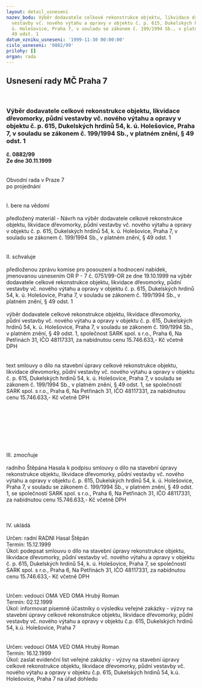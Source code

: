 ```yaml
---
layout: detail_usneseni
nazev_bodu: Výběr dodavatele celkové rekonstrukce objektu, likvidace dřevomorky, půdní
  vestavby vč. nového výtahu a opravy v objektu č. p. 615, Dukelských hrdinů 54, k.
  ú. Holešovice, Praha 7, v souladu se zákonem č. 199/1994 Sb., v platném znění, §
  49 odst. 1
datum_vzniku_usneseni: '1999-11-30 00:00:00'
cislo_usneseni: '0882/99'
prilohy: []
organ: rada
---
```

<div id="ucUsn_pList" class="usn">
	<span><h2>Usnesení rady MČ Praha 7 </h2>
<br></span><div class="standBody">
<span><h3>Výběr dodavatele celkové rekonstrukce objektu, likvidace dřevomorky, půdní vestavby vč. nového výtahu a opravy v objektu č. p. 615, Dukelských hrdinů 54, k. ú. Holešovice, Praha 7, v souladu se zákonem č. 199/1994 Sb., v platném znění, § 49 odst. 1</h3></span><div class="center">
		<strong>č. 0882/99</strong><br>
	</div>
<div class="center">
		<strong>Ze dne 30.11.1999</strong><br><br>
	</div>
<br>Obvodní rada v Praze 7<br>po projednání<br><br><br>I.	bere na vědomí<br><br> předložený materiál - Návrh na výběr dodavatele celkové rekonstrukce objektu, likvidace dřevomorky, půdní vestavby vč. nového výtahu a opravy v objektu č. p. 615, Dukelských hrdinů 54, k. ú. Holešovice, Praha 7, v souladu se zákonem č. 199/1994 Sb., v platném znění, § 49 odst. 1<br><br><br>II.	schvaluje <br><br>předloženou zprávu komise pro posouzení a hodnocení nabídek, jmenovanou usnesením OR P - 7 č. 0751/99-OR ze dne 19.10.1999  na výběr dodavatele celkové rekonstrukce objektu, likvidace dřevomorky, půdní vestavby vč. nového výtahu a opravy v objektu č. p. 615, Dukelských hrdinů 54, k. ú. Holešovice, Praha 7, v souladu se zákonem č. 199/1994 Sb., v platném znění, § 49 odst. 1<br><br>výběr dodavatele celkové rekonstrukce objektu, likvidace dřevomorky, půdní vestavby vč. nového výtahu a opravy v objektu č. p. 615, Dukelských hrdinů 54, k. ú. Holešovice, Praha 7, v souladu se zákonem č. 199/1994 Sb., v platném znění, § 49 odst. 1, společnost SARK spol. s r.o., Praha 6, Na Petřinách 31, IČO 48117331, za nabídnutou cenu 15.746.633,- Kč včetně DPH<br><br><br>text smlouvy o dílo na stavební úpravy celkové rekonstrukce objektu, likvidace dřevomorky, půdní vestavby vč. nového výtahu a opravy v objektu č. p. 615, Dukelských hrdinů 54, k. ú. Holešovice, Praha 7, v souladu se zákonem č. 199/1994 Sb., v platném znění, § 49 odst. 1, se společností SARK spol. s r.o., Praha 6, Na Petřinách 31, IČO 48117331, za nabídnutou cenu 15.746.633,- Kč včetně DPH<br><br><br><br><br><br><br><br><br>III.	zmocňuje <br><br>radního Štěpána Hasala k podpisu  smlouvy o dílo na stavební úpravy rekonstrukce objektu, likvidace dřevomorky, půdní vestavby vč. nového výtahu a opravy v objektu č. p. 615, Dukelských hrdinů 54, k. ú. Holešovice, Praha 7, v souladu se zákonem č. 199/1994 Sb., v platném znění, § 49 odst. 1, se společností SARK spol. s r.o., Praha 6, Na Petřinách 31, IČO 48117331, za nabídnutou cenu 15.746.633,- Kč včetně DPH<br><br><br><br>IV.	ukládá <br><br> Určen:	radní	RADNI Hasal Štěpán<br>Termín: 15.12.1999<br>Úkol:	podepsat smlouvu o dílo na stavební úpravy rekonstrukce objektu, likvidace dřevomorky, půdní vestavby vč. nového výtahu a opravy v objektu č. p. 615, Dukelských hrdinů 54, k. ú. Holešovice, Praha 7, se společností SARK spol. s r.o., Praha 6, Na Petřinách 31, IČO 48117331, za nabídnutou cenu 15.746.633,- Kč včetně DPH<br> <br><br> Určen:	vedoucí OMA	VED OMA Hrubý Roman<br>Termín: 02.12.1999<br>Úkol:	informovat písemně účastníky o výsledku veřejné zakázky - výzvy na  stavební úpravy celkové rekonstrukce objektu, likvidace dřevomorky, půdní vestavby vč. nového výtahu a opravy v objektu č.p. 615, Dukelských hrdinů 54, k.ú. Holešovice, Praha 7 <br> <br><br> Určen:	vedoucí OMA	VED OMA Hrubý Roman<br>Termín: 16.12.1999<br>Úkol:	zaslat evidenční list veřejné zakázky - výzvy na  stavební úpravy celkové rekonstrukce objektu, likvidace dřevomorky, půdní vestavby vč. nového výtahu a opravy v objektu č.p. 615, Dukelských hrdinů 54, k.ú. Holešovice, Praha 7 na úřad dohledu<br>
</div>
</div>